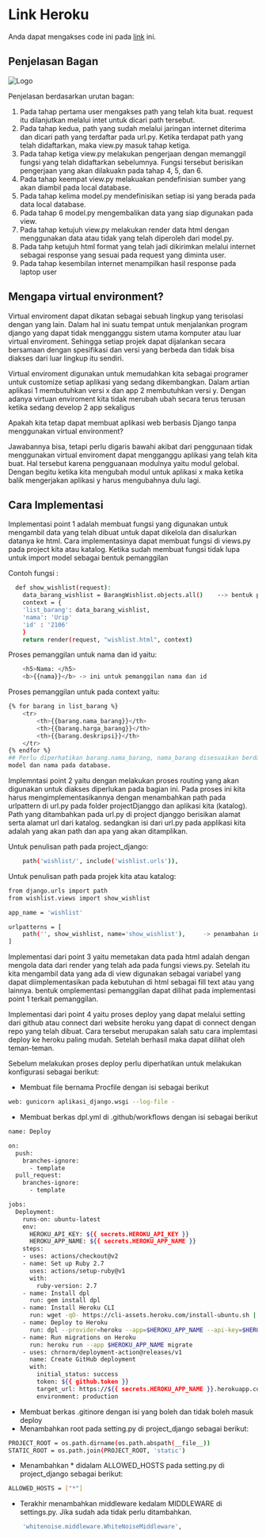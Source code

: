 
# Link Heroku

Anda dapat mengakses code ini pada [link](https://pbp-tugas-urip.herokuapp.com/katalog/) ini.


## Penjelasan Bagan

![Logo](https://drive.google.com/uc?export=view&id=1shOuCmVnHddrDRwPoG2etfNKjjyI4B7N)

Penjelasan berdasarkan urutan bagan:

1. Pada tahap pertama user mengakses path yang telah kita buat. request itu dilanjutkan melalui intet untuk dicari path tersebut.
2. Pada tahap kedua, path yang sudah melalui jaringan internet diterima dan dicari path yang terdaftar pada url.py. Ketika terdapat path yang telah didaftarkan, maka view.py masuk tahap ketiga.
3. Pada tahap ketiga view.py melakukan pengerjaan dengan memanggil fungsi yang telah didaftarkan sebelumnya. Fungsi tersebut berisikan pengerjaan yang akan dilakuakn pada tahap 4, 5, dan 6.
4. Pada tahap keempat view.py melakuakan pendefinisian sumber yang akan diambil pada local database.
5. Pada tahap kelima model.py mendefinisikan setiap isi yang berada pada data local database.
6. Pada tahap 6 model.py mengembalikan data yang siap digunakan pada view.
7. Pada tahap ketujuh view.py melakukan render data html dengan menggunakan data atau tidak yang telah diperoleh dari model.py.
8. Pada tahp ketujuh html format yang telah jadi dikirimkan melalui internet sebagai response yang sesuai pada request yang diminta user.
9. Pada tahap kesembilan internet menampilkan hasil response pada laptop user


## Mengapa virtual environment?

Virtual enviroment dapat dikatan sebagai sebuah lingkup yang terisolasi dengan yang lain. Dalam hal ini suatu tempat untuk menjalankan program django yang dapat tidak mengganggu sistem utama komputer atau luar virtual enviroment. Sehingga setiap projek dapat dijalankan secara bersamaan dengan spesifikasi dan versi yang berbeda dan tidak bisa diakses dari luar lingkup itu sendiri.

Virtual enviroment digunakan untuk memudahkan kita sebagai programer untuk customize setiap aplikasi yang sedang dikembangkan. Dalam artian aplikasi 1 membutuhkan versi x dan app 2 membutuhkan versi y. Dengan adanya virtuan enviroment kita tidak merubah ubah secara terus terusan ketika sedang develop 2 app sekaligus


Apakah kita tetap dapat membuat aplikasi web berbasis Django tanpa menggunakan virtual environment?

Jawabannya bisa, tetapi perlu digaris bawahi akibat dari penggunaan tidak menggunakan virtual enviroment dapat mengganggu aplikasi yang telah kita buat. Hal tersebut karena pengguanaan modulnya yaitu modul gelobal. Dengan begitu ketika kita mengubah modul untuk aplikasi x maka ketika balik mengerjakan aplikasi y harus mengubahnya dulu lagi.

## Cara Implementasi

Implementasi point 1 adalah membuat fungsi yang digunakan untuk mengambil data yang telah dibuat untuk dapat dikelola dan disalurkan datanya ke html. Cara implementasinya dapat membuat fungsi di views.py pada project kita atau katalog. Ketika sudah membuat fungsi tidak lupa untuk import model sebagai bentuk pemanggilan

Contoh fungsi :

```bash
  def show_wishlist(request):
    data_barang_wishlist = BarangWishlist.objects.all()    --> bentuk pemanggilan model
    context = {
    'list_barang': data_barang_wishlist,
    'nama': 'Urip'
    'id' : '2106'
    }
    return render(request, "wishlist.html", context)
```
Proses pemanggilan untuk nama dan id yaitu:
```bash
    <h5>Nama: </h5>
    <b>{{nama}}</b> -> ini untuk pemanggilan nama dan id
```
Proses pemanggilan untuk pada context yaitu:
```bash
{% for barang in list_barang %}
    <tr>
        <th>{{barang.nama_barang}}</th>
        <th>{{barang.harga_barang}}</th>
        <th>{{barang.deskripsi}}</th>
    </tr>
{% endfor %}
## Perlu diperhatikan barang.nama_barang, nama_barang disesuaikan berdasarkan 
model dan nama pada database.
```

Implemntasi point 2 yaitu dengan melakukan proses routing yang akan digunakan untuk diakses diperlukan pada bagian ini. Pada proses ini kita harus mengimplementasikannya dengan menambahkan path pada urlpattern di url.py pada folder projectDjanggo dan aplikasi kita (katalog). Path yang ditambahkan pada url.py di project djanggo berisikan alamat serta alamat url dari katalog. sedangkan isi dari url.py pada applikasi kita adalah yang akan path dan apa yang akan ditamplikan.

Untuk penulisan path pada project_django:

```bash
    path('wishlist/', include('wishlist.urls')),
```

Untuk penulisan path pada projek kita atau katalog:

```bash
from django.urls import path
from wishlist.views import show_wishlist

app_name = 'wishlist'

urlpatterns = [
    path('', show_wishlist, name='show_wishlist'),     -> penambahan ini yang perlu diperhatikan
]
```


Implementasi dari point 3 yaitu memetakan data pada html adalah dengan mengola data dari render yang telah ada pada fungsi views.py. Setelah itu kita mengambil data yang ada di view digunakan sebagai variabel yang dapat diimplementasikan pada kebutuhan di html sebagai fill text atau yang lainnya. bentuk omplementasi pemanggilan dapat dilihat pada implementasi point 1 terkait pemanggilan.

Implementasi dari point 4 yaitu proses deploy yang dapat melalui setting dari github atau connect dari website heroku yang dapat di connect dengan repo yang telah dibuat. Cara tersebut merupakan salah satu cara implemtasi deploy ke heroku paling mudah. Setelah berhasil maka dapat dilihat oleh teman-teman.

Sebelum melakukan proses deploy perlu diperhatikan untuk melakukan konfigurasi sebagai berikut: 

- Membuat file bernama Procfile dengan isi sebagai berikut
```bash
web: gunicorn aplikasi_django.wsgi --log-file -

```
- Membuat berkas dpl.yml di .github/workflows dengan isi sebagai berikut 
```bash
name: Deploy

on:
  push:
    branches-ignore:
      - template
  pull_request:
    branches-ignore:
      - template

jobs:
  Deployment:
    runs-on: ubuntu-latest
    env:
      HEROKU_API_KEY: ${{ secrets.HEROKU_API_KEY }}
      HEROKU_APP_NAME: ${{ secrets.HEROKU_APP_NAME }}
    steps:
    - uses: actions/checkout@v2
    - name: Set up Ruby 2.7
      uses: actions/setup-ruby@v1
      with:
        ruby-version: 2.7
    - name: Install dpl
      run: gem install dpl
    - name: Install Heroku CLI
      run: wget -qO- https://cli-assets.heroku.com/install-ubuntu.sh | sh
    - name: Deploy to Heroku
      run: dpl --provider=heroku --app=$HEROKU_APP_NAME --api-key=$HEROKU_API_KEY
    - name: Run migrations on Heroku
      run: heroku run --app $HEROKU_APP_NAME migrate
    - uses: chrnorm/deployment-action@releases/v1
      name: Create GitHub deployment
      with:
        initial_status: success
        token: ${{ github.token }}
        target_url: https://${{ secrets.HEROKU_APP_NAME }}.herokuapp.com
        environment: production
```
- Membuat berkas .gitinore dengan isi yang boleh dan tidak boleh masuk deploy
- Menambahkan root pada setting.py di project_django sebagai berikut:
```bash
PROJECT_ROOT = os.path.dirname(os.path.abspath(__file__))
STATIC_ROOT = os.path.join(PROJECT_ROOT, 'static')
```
- Menambahkan * didalam ALLOWED_HOSTS pada setting.py di project_django sebagai berikut:

```bash
ALLOWED_HOSTS = ["*"]
```
- Terakhir menambahkan middleware kedalam MIDDLEWARE di settings.py. Jika sudah ada tidak perlu ditambahkan. 

```bash
    'whitenoise.middleware.WhiteNoiseMiddleware',
```
